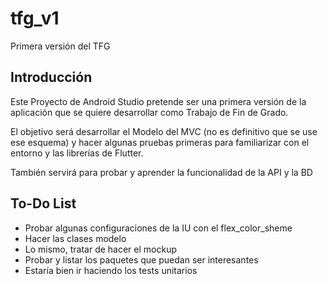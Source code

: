 # tfg_v1

Primera versión del TFG

## Introducción

Este Proyecto de Android Studio pretende ser una primera versión de la aplicación que se quiere
desarrollar como Trabajo de Fin de Grado.

El objetivo será desarrollar el Modelo del MVC (no es definitivo que se use ese esquema) y 
hacer algunas pruebas primeras para familiarizar con el entorno y las librerías de Flutter.

También servirá para probar y aprender la funcionalidad de la API y la BD

## To-Do List

* Probar algunas configuraciones de la IU con el flex_color_sheme
* Hacer las clases modelo
* Lo mismo, tratar de hacer el mockup
* Probar y listar los paquetes que puedan ser interesantes
* Estaría bien ir haciendo los tests unitarios
